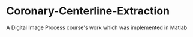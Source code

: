 # Coronary-Centerline-Extraction
A Digital Image Process course's work which was implemented in Matlab
